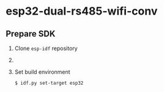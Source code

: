 # esp32-dual-rs485-wifi-conv

Prepare SDK
---
1. Clone `esp-idf` repository

2. 

3. Set build environment
    ```shell
    $ idf.py set-target esp32
    ```
